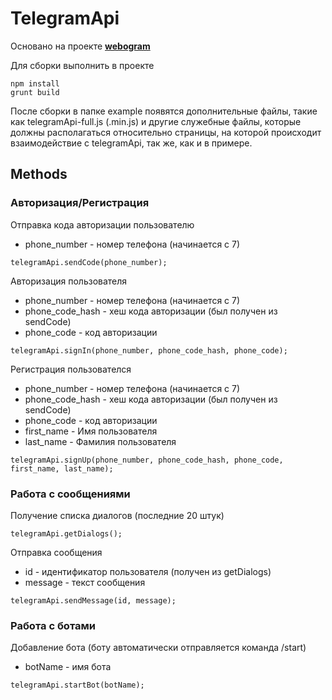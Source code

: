 # TelegramApi

Основано на проекте [**webogram**](https://github.com/zhukov/webogram)  

Для сборки выполнить в проекте
```
npm install
grunt build
```

После сборки в папке example появятся дополнительные файлы, такие как telegramApi-full.js (.min.js) и другие служебные файлы, которые должны располагаться относительно страницы, на которой происходит взаимодействие с telegramApi, так же, как и в примере.

## Methods

### Авторизация/Регистрация
Отправка кода авторизации пользователю
* phone_number - номер телефона (начинается с 7)
```
telegramApi.sendCode(phone_number);
```
Авторизация пользователя
* phone_number - номер телефона (начинается с 7)
* phone_code_hash - хеш кода авторизации (был получен из sendCode)
* phone_code - код авторизации
```
telegramApi.signIn(phone_number, phone_code_hash, phone_code);
```
Регистрация пользователся
* phone_number - номер телефона (начинается с 7)
* phone_code_hash - хеш кода авторизации (был получен из sendCode)
* phone_code - код авторизации
* first_name - Имя пользователя
* last_name - Фамилия пользователя
```
telegramApi.signUp(phone_number, phone_code_hash, phone_code, first_name, last_name);
```

### Работа с сообщениями
Получение списка диалогов (последние 20 штук)
```
telegramApi.getDialogs();
```
Отправка сообщения
* id - идентификатор пользователя (получен из getDialogs)
* message - текст сообщения
```
telegramApi.sendMessage(id, message);
```

### Работа с ботами
Добавление бота (боту автоматически отправляется команда /start)
* botName - имя бота
```
telegramApi.startBot(botName);
```
